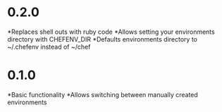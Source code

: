 # 0.2.0
*Replaces shell outs with ruby code
*Allows setting your environments directory with CHEFENV_DIR
*Defaults environments directory to ~/.chefenv instead of ~/chef

# 0.1.0
*Basic functionality
*Allows switching between manually created environments
